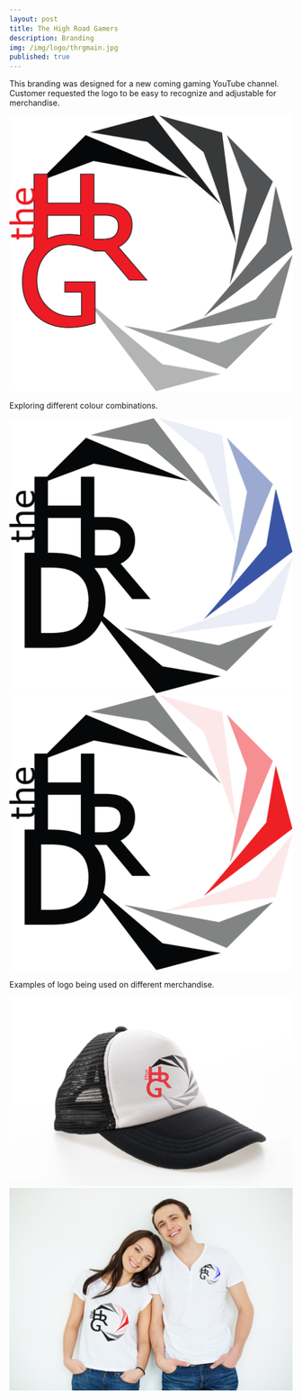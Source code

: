 ```yaml
---
layout: post
title: The High Road Gamers
description: Branding
img: /img/logo/thrgmain.jpg
published: true 
---
```



This branding was designed for a new coming gaming YouTube channel. Customer requested the logo to be easy to recognize and adjustable for 
merchandise.

<div class="img_row">
  <img class="col one" src="/img/logo/thrgmain.jpg"/>
</div>

Exploring different colour combinations.

<div class="img_row">
  <img class="col one" src="/img/logo/thrgblue.png"/>
  <img class="col one" src="/img/logo/thrgred.png"/>
</div>


Examples of logo being used on different merchandise.



<div class="img_row">
  <img class="col one" src="/img/logo/hat.jpg"/>
  <img class="col one" src="/img/logo/couplewearingthrd.jpg"/>
</div>
